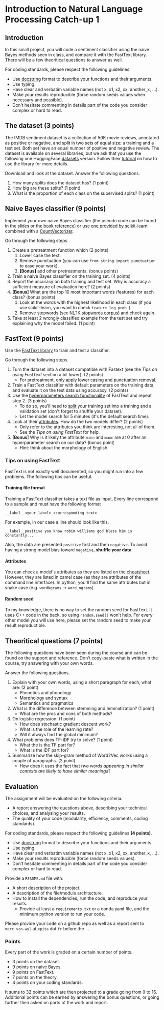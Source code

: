 # Introduction to Natural Language Processing Catch-up 1

## Introduction

In this small project, you will code a sentiment classifier using the naive Bayes methods seen in class, and compare it with the FastText library. There will be a few theoritical questions to answer as well.

For coding standards, please respect the following guidelines
* Use [docstring](https://www.programiz.com/python-programming/docstrings) format to describe your functions and their arguments.
* Use typing.
* Have clear and verbatim variable names (not x, x1, x2, xx, another_x, ...).
* Make your results reproducible (force random seeds values when necessary and possible).
* Don't hesitate commenting in details part of the code you consider complex or hard to read.

## The dataset **(3 points)**

The IMDB sentiment dataset is a collection of 50K movie reviews, annotated as positive or negative, and split in two sets of equal size: a training and a test set. Both set have an equal number of positive and negative review. The dataset is available on several libraries, but we ask that you use the following one HuggingFace [datasets](https://huggingface.co/datasets/imdb) version. Follow their [tutorial](https://huggingface.co/docs/datasets/load_hub) on how to use the library for more details.

Download and look at the dataset. Answer the following questions.
1. How many splits does the dataset has? (1 point)
2. How big are these splits? (1 point)
3. What is the proportion of each class on the supervised splits? (1 point)

## Naive Bayes classifier **(9 points)**

Implement your own naive Bayes classifier (the pseudo code can be found in the slides or the [book reference](https://web.stanford.edu/~jurafsky/slp3/)) or use [one provided by scikit-learn](https://scikit-learn.org/stable/modules/naive_bayes.html#multinomial-naive-bayes) combined with a [CountVectorizer](https://scikit-learn.org/stable/modules/generated/sklearn.feature_extraction.text.CountVectorizer.html).

Go through the following steps.
1. Create a pretreatment function which (2 points)
   1. Lower case the text.
   2. Remove punctuation (you can use `from string import punctuation` to ease your work). 
   3. **\[Bonus\]** add other pretreatments. (bonus points)
2. Train a naive Bayes classifier on the training set. (4 points)
3. Report the accuracy on both training and test set. Why is accuracy a sufficient measure of evaluation here? (2 points)
4. **\[Bonus\]** What are the top 10 most important words (features) for each class? (bonus points)
   1. Look at the words with the highest likelihood in each class (if you use scikit-learn, you want to check `feature_log_prob_`).
   2. Remove stopwords (see [NLTK stopwords corpus](https://pythonspot.com/nltk-stop-words/)) and check again.
7. Take at least 2 wrongly classified example from the test set and try explaining why the model failed. (1 point)

## FastText **(9 points)**

Use the [FastText library](https://fasttext.cc/docs/en/support.html) to train and test a classifier.

Go through the following steps.
1. Turn the dataset into a dataset compatible with Fastext (see the _Tips on using FastText_ section a bit lower). (2 points)
   * For pretreatment, only apply lower casing and punctuation removal.
2. Train a FastText classifier with default parameters on the training data, and evaluate it on the test data using accuracy. (2 points)
3. Use the [hyperparameters search functionality](https://fasttext.cc/docs/en/autotune.html) of FastText and repeat step 2. (3 points)
   * To do so, you'll need to [split](https://scikit-learn.org/stable/modules/generated/sklearn.model_selection.train_test_split.html) your training set into a training and a validation set (don't forget to shuffle your dataset).
   * Let the model search for 5 minutes (it's the default search time).
4. Look at their [attributes](https://fasttext.cc/docs/en/options.html). How do the two models differ? (2 points)
   * Only refer to the attributes you think are interesting, not all of them.
   * See the _Tips on using FastText_ for help.
5. **\[Bonus\]** Why is it likely the attribute `minn` and `maxn` are at 0 after an hyperparameter search on our data? (bonus point)
   * Hint: think about the morphology of English.

### Tips on using FastText

FastText is not exactly well documented, so you might run into a few problems. The following tips can be useful.

#### Training file format

Training a FastText classifier takes a text file as input. Every line correspond to a sample and must have the following format
```
__label__<your_label> <corresponding text>
```
For example, in our case a line should look like this.
```
__label__positive you know robin williams god bless him is constantly...
```
Also, the data are presented `positive` first and then `negative`. To avoid having a strong model bias toward `negative`, **shuffle your data**.

#### Attributes

You can check a model's attributes as they are listed on the [cheatsheet](https://fasttext.cc/docs/en/options.html). However, they are listed in camel case (as they are attributes of the command line interface). In python, you'll find the same attributes but in snake case (e.g. `wordNgrams` -> `word_ngrams`).

#### Random seed

To my knowledge, there is no way to set the random seed for FastText. It uses C++ code in the back, so using `random.seed()` won't help. For every other model you will use here, please set the random seed to make your result reproductible.

## Theoritical questions **(7 points)**

The following questions have been seen during the course and can be found on the support and reference. Don't copy-paste what is written in the course, try answering with your own words.

Answer the following questions.
1. Explain with your own words, using a short paragraph for each, what are: (2 point)
   * Phonetics and phonology
   * Morphology and syntax
   * Semantics and pragmatics
2. What is the difference between stemming and lemmatization? (1 point)
   * What are the pros and cons of both methods?
3. On logistic regression: (1 point)
   * How does stochastic gradient descent work?
   * What is the role of the learning rate?
   * Will it always find the global minimum?
4. What problems does TF-iDF try to solve? (1 point)
   * What the is the TF part for?
   * What is the iDF part for?
5. Summarize how the skip-gram method of Word2Vec works using a couple of paragraphs. (2 point)
   * How does it uses the fact that _two words appearing in similar contexts are likely to have similar meanings_?


## Evaluation

The assignment will be evaluated on the following criteria.

* A report answering the questions above, describing your technical choices, and analysing your results.
* The quality of your code (modularity, efficiency, comments, coding standards).

For coding standards, please respect the following guidelines **(4 points)**.
* Use [docstring](https://www.programiz.com/python-programming/docstrings) format to describe your functions and their arguments
* Use typing.
* Have clear and verbatim variable names (not x, x1, x2, xx, another_x, ...).
* Make your results reproducible (force random seeds values).
* Don't hesitate commenting in details part of the code you consider complex or hard to read.

Provide a `README.md` file with:
* A short description of the project.
* A description of the file/module architecture.
* How to install the dependencies, run the code, and reproduce your results.
  * Provide at least a `requirements.txt` or a conda yaml file, and the minimum python version to run your code.

Please provide your code on a github repo as well as a report sent to `marc.von-wyl` at `epita` dot `fr` before the ...

### Points

Every part of the work is graded on a certain number of points.
* 3 points on the dataset.
* 9 points on naive Bayes.
* 9 points on FastText.
* 7 points on the theory.
* 4 points on your coding standards.

It sums to 32 points which are then projected to a grade going from 0 to 16. Additional points can be earned by answering the bonus questions, or going further then asked on parts of the work and report.
